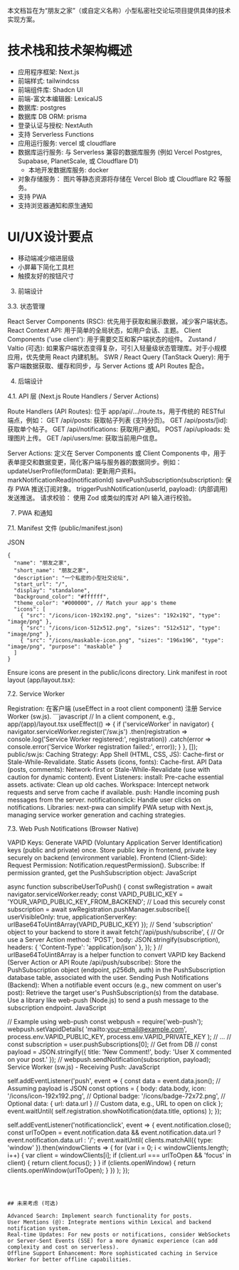 本文档旨在为“朋友之家”（或自定义名称）小型私密社交论坛项目提供具体的技术实现方案。

# 技术栈和技术架构概述
- 应用程序框架: Next.js
- 前端样式: tailwindcss
- 前端组件库: Shadcn UI
- 前端-富文本编辑器: LexicalJS
- 数据库: postgres
- 数据库 DB ORM: prisma
- 登录认证与授权: NextAuth
- 支持 Serverless Functions
- 应用运行服务: vercel 或 cloudflare
- 数据库运行服务: 与 Serverless 兼容的数据库服务 (例如 Vercel Postgres, Supabase, PlanetScale, 或 Cloudflare D1)
  - 本地开发数据库服务: docker
- 对象存储服务： 图片等静态资源将存储在 Vercel Blob 或 Cloudflare R2 等服务。
- 支持 PWA
- 支持浏览器通知和原生通知

# UI/UX设计要点
- 移动端减少缩进层级
- 小屏幕下简化工具栏
- 触摸友好的按钮尺寸


3. 前端设计

3.3. 状态管理

React Server Components (RSC): 优先用于获取和展示数据，减少客户端状态。
React Context API: 用于简单的全局状态，如用户会话、主题。
Client Components ('use client'): 用于需要交互和客户端状态的组件。
Zustand / Valtio (可选): 如果客户端状态变得复杂，可引入轻量级状态管理库。对于小规模应用，优先使用 React 内建机制。
SWR / React Query (TanStack Query): 用于客户端数据获取、缓存和同步，与 Server Actions 或 API Routes 配合。

4. 后端设计

4.1. API 层 (Next.js Route Handlers / Server Actions)

Route Handlers (API Routes): 位于 app/api/.../route.ts，用于传统的 RESTful 端点，例如：
GET /api/posts: 获取帖子列表 (支持分页)。
GET /api/posts/[id]: 获取单个帖子。
GET /api/notifications: 获取用户通知。
POST /api/uploads: 处理图片上传。
GET /api/users/me: 获取当前用户信息。

Server Actions: 定义在 Server Components 或 Client Components 中，用于表单提交和数据变更，简化客户端与服务器的数据同步。例如：
updateUserProfile(formData): 更新用户资料。
markNotificationRead(notificationId)
savePushSubscription(subscription): 保存 PWA 推送订阅对象。
triggerPushNotification(userId, payload): (内部调用) 发送推送。
请求校验： 使用 Zod 或类似的库对 API 输入进行校验。

7. PWA 和通知

7.1. Manifest 文件 (public/manifest.json)

JSON

```
{
  "name": "朋友之家",
  "short_name": "朋友之家",
  "description": "一个私密的小型社交论坛",
  "start_url": "/",
  "display": "standalone",
  "background_color": "#ffffff",
  "theme_color": "#000000", // Match your app's theme
  "icons": [
    { "src": "/icons/icon-192x192.png", "sizes": "192x192", "type": "image/png" },
    { "src": "/icons/icon-512x512.png", "sizes": "512x512", "type": "image/png" },
    { "src": "/icons/maskable-icon.png", "sizes": "196x196", "type": "image/png", "purpose": "maskable" }
  ]
}
```
Ensure icons are present in the public/icons directory.
Link manifest in root layout (app/layout.tsx): <link rel="manifest" href="/manifest.json" />

7.2. Service Worker

Registration: 在客户端 (useEffect in a root client component) 注册 Service Worker (sw.js). ```javascript // In a client component, e.g., app/(app)/layout.tsx useEffect(() => { if ('serviceWorker' in navigator) { navigator.serviceWorker.register('/sw.js') .then(registration => console.log('Service Worker registered:', registration)) .catch(error => console.error('Service Worker registration failed:', error)); } }, []);
public/sw.js:
Caching Strategy:
App Shell (HTML, CSS, JS): Cache-first or Stale-While-Revalidate.
Static Assets (icons, fonts): Cache-first.
API Data (posts, comments): Network-first or Stale-While-Revalidate (use with caution for dynamic content).
Event Listeners:
install: Pre-cache essential assets.
activate: Clean up old caches.
Workspace: Intercept network requests and serve from cache if available.
push: Handle incoming push messages from the server.
notificationclick: Handle user clicks on notifications.
Libraries: next-pwa can simplify PWA setup with Next.js, managing service worker generation and caching strategies.

7.3. Web Push Notifications (Browser Native)

VAPID Keys: Generate VAPID (Voluntary Application Server Identification) keys (public and private) once. Store public key in frontend, private key securely on backend (environment variable).
Frontend (Client-Side):
Request Permission: Notification.requestPermission().
Subscribe: If permission granted, get the PushSubscription object:
JavaScript

async function subscribeUserToPush() {
  const swRegistration = await navigator.serviceWorker.ready;
  const VAPID_PUBLIC_KEY = 'YOUR_VAPID_PUBLIC_KEY_FROM_BACKEND'; // Load this securely
  const subscription = await swRegistration.pushManager.subscribe({
    userVisibleOnly: true,
    applicationServerKey: urlBase64ToUint8Array(VAPID_PUBLIC_KEY)
  });
  // Send 'subscription' object to your backend to store it
  await fetch('/api/push/subscribe', { // Or use a Server Action
    method: 'POST',
    body: JSON.stringify(subscription),
    headers: { 'Content-Type': 'application/json' },
  });
}
// urlBase64ToUint8Array is a helper function to convert VAPID key
Backend (Server Action or API Route /api/push/subscribe):
Store the PushSubscription object (endpoint, p256dh, auth) in the PushSubscription database table, associated with the user.
Sending Push Notifications (Backend):
When a notifiable event occurs (e.g., new comment on user's post):
Retrieve the target user's PushSubscription(s) from the database.
Use a library like web-push (Node.js) to send a push message to the subscription endpoint. <!-- end list -->
JavaScript

// Example using web-push
const webpush = require('web-push');
webpush.setVapidDetails(
  'mailto:your-email@example.com',
  process.env.VAPID_PUBLIC_KEY,
  process.env.VAPID_PRIVATE_KEY
);
// ...
// const subscription = user.pushSubscriptions[0]; // Get from DB
// const payload = JSON.stringify({ title: 'New Comment!', body: 'User X commented on your post.' });
// webpush.sendNotification(subscription, payload);
Service Worker (sw.js) - Receiving Push:
JavaScript

self.addEventListener('push', event => {
  const data = event.data.json(); // Assuming payload is JSON
  const options = {
    body: data.body,
    icon: '/icons/icon-192x192.png', // Optional
    badge: '/icons/badge-72x72.png', // Optional
    data: { url: data.url } // Custom data, e.g., URL to open on click
  };
  event.waitUntil(
    self.registration.showNotification(data.title, options)
  );
});

self.addEventListener('notificationclick', event => {
  event.notification.close();
  const urlToOpen = event.notification.data && event.notification.data.url ? event.notification.data.url : '/';
    event.waitUntil(
clients.matchAll({ type: 'window' }).then(windowClients => {
for (var i = 0; i < windowClients.length; i++) {
var client = windowClients[i];
if (client.url === urlToOpen && 'focus' in client) {
return client.focus();
}
}
if (clients.openWindow) {
return clients.openWindow(urlToOpen);
}
})
);
});
```



## 未来考虑 (可选)

Advanced Search: Implement search functionality for posts.
User Mentions (@): Integrate mentions within Lexical and backend notification system.
Real-time Updates: For new posts or notifications, consider WebSockets or Server-Sent Events (SSE) for a more dynamic experience (can add complexity and cost on serverless).
Offline Support Enhancement: More sophisticated caching in Service Worker for better offline capabilities.
